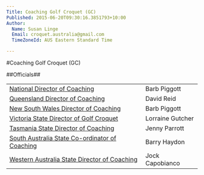 ```yaml
---
Title: Coaching Golf Croquet (GC)
Published: 2015-06-20T09:30:16.3851793+10:00
Author:
  Name: Susan Linge
  Email: croquet.australia@gmail.com
  TimeZoneId: AUS Eastern Standard Time

---
```

#Coaching Golf Croquet (GC)

##Officials##

| | |
|-|-|
|[National Director of Coaching](mailto:ncdgc@croquet-australia.com.au)|Barb Piggott|0427 629 953|
|[Queensland Director of Coaching](mailto:coaching@croquetqld.org)|David Reid|0416 035 169|
|[New South Wales Director of Coaching](mailto:johnpiggott@bigpond.com)|Barb Piggott|0427 629 953|
|[Victoria State Director of Golf Croquet](mailto:evan.higgens@bigpond.com)|Lorraine Gutcher|03.5134 4990|
|[Tasmania State Director of Coaching](mailto:jparrott2@bigpond.com)|Jenny Parrott|03.6227 8393|
|[South Australia State Co-ordinator of Coaching](mailto:haydon@kern.com.au)|Barry Haydon|0419 424 184|
|[Western Australia State Director of Coaching](mailto:jcapobianco82@gmail.com)|Jock Capobianco| |
